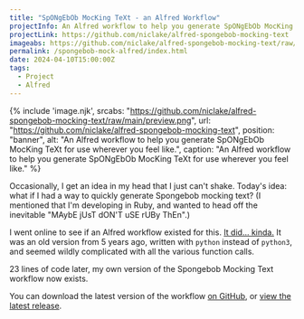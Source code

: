 ```yaml
---
title: "SpONgEbOb MocKing TeXt - an Alfred Workflow"
projectInfo: An Alfred workflow to help you generate SpONgEbOb MocKing TeXt for use wherever you feel like.
projectLink: https://github.com/niclake/alfred-spongebob-mocking-text
imageabs: https://github.com/niclake/alfred-spongebob-mocking-text/raw/main/preview.png
permalink: /spongebob-mock-alfred/index.html
date: 2024-04-10T15:00:00Z
tags: 
  - Project
  - Alfred
---
```


{% include 'image.njk',
  srcabs: "https://github.com/niclake/alfred-spongebob-mocking-text/raw/main/preview.png",
  url: "https://github.com/niclake/alfred-spongebob-mocking-text",
  position: "banner",
  alt: "An Alfred workflow to help you generate SpONgEbOb MocKing TeXt for use wherever you feel like.",
  caption: "An Alfred workflow to help you generate SpONgEbOb MocKing TeXt for use wherever you feel like."
%}

Occasionally, I get an idea in my head that I just can't shake. Today's idea: what if I had a way to quickly generate Spongebob mocking text? (I mentioned that I'm developing in Ruby, and wanted to head off the inevitable "MAybE jUsT dON'T uSE rUBy ThEn".)

I went online to see if an Alfred workflow existed for this. [It did... kinda.](https://github.com/kwaugh/Aflred-Spongebob-Mocking-Text) It was an old version from 5 years ago, written with `python` instead of `python3`, and seemed wildly complicated with all the various function calls.

23 lines of code later, my own version of the Spongebob Mocking Text workflow now exists.

You can download the latest version of the workflow [on GitHub](https://github.com/niclake/alfred-spongebob-mocking-text/releases/download/v1.0.0/Spongebob.Mocking.Text.alfredworkflow), or [view the latest release](https://github.com/niclake/alfred-spongebob-mocking-text/releases/latest).

